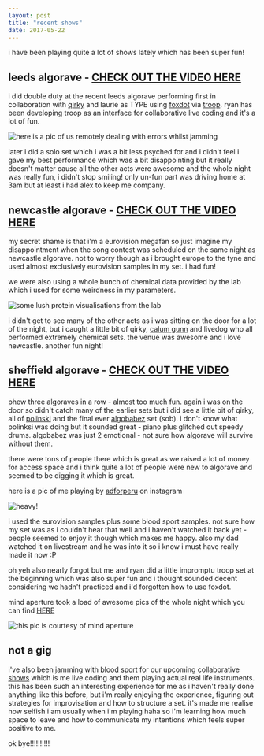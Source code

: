 ```yaml
---
layout: post
title: "recent shows"
date: 2017-05-22
---
```


i have been playing quite a lot of shows lately which has been super fun!

## leeds algorave - [CHECK OUT THE VIDEO HERE](https://www.youtube.com/watch?v=7dKn22kTW50)

i did double duty at the recent leeds algorave performing first in collaboration with [qirky](https://qirky.github.io/) and laurie as TYPE using [foxdot](http://foxdot.org/) via [troop](https://github.com/Qirky/Troop).  ryan has been developing troop as an interface for collaborative live coding and it's a lot of fun.  

![here is a pic of us remotely dealing with errors whilst jamming](https://s1.postimg.org/5d29tyaun/foxdot1.png)

later i did a solo set which i was a bit less psyched for and i didn't feel i gave my best performance which was a bit disappointing but it really doesn't matter cause all the other acts were awesome and the whole night was really fun, i didn't stop smiling!  only un-fun part was driving home at 3am but at least i had alex to keep me company.

## newcastle algorave - [CHECK OUT THE VIDEO HERE](https://www.youtube.com/watch?v=9Z1FFZviBnQ)

my secret shame is that i'm a eurovision megafan so just imagine my disappointment when the song contest was scheduled on the same night as newcastle algorave.  not to worry though as i brought europe to the tyne and used almost exclusively eurovision samples in my set.  i had fun!  

we were also using a whole bunch of chemical data provided by the lab which i used for some weirdness in my parameters.  

![some lush protein visualisations from the lab](https://s15.postimg.org/p7f46dvq3/Screen_Shot_2017-04-13_at_16.56.19.png)

i didn't get to see many of the other acts as i was sitting on the door for a lot of the night, but i caught a little bit of qirky, [calum gunn](http://www.calumgunn.com/) and livedog who all performed extremely chemical sets. the venue was awesome and i love newcastle.  another fun night!

## sheffield algorave - [CHECK OUT THE VIDEO HERE](https://www.youtube.com/watch?v=OY0b4BCmD2c)

phew three algoraves in a row - almost too much fun.  again i was on the door so didn't catch many of the earlier sets but i did see a little bit of qirky, all of [polinski](https://twitter.com/polinski) and the final ever [algobabez](https://twitter.com/algobbz) set (sob).  i don't know what polinksi was doing but it sounded great - piano plus glitched out speedy drums.  algobabez was just 2 emotional - not sure how algorave will survive without them.  

there were tons of people there which is great as we raised a lot of money for access space and i think quite a lot of people were new to algorave and seemed to be digging it which is great.  

here is a pic of me playing by [adforperu](https://www.instagram.com/adforperu/) on instagram
   
![heavy!](https://s13.postimg.org/p5ots2bzb/heavy_lifting_sheffield_algo.png)

i used the eurovision samples plus some blood sport samples.  not sure how my set was as i couldn't hear that well and i haven't watched it back yet - people seemed to enjoy it though which makes me happy.  also my dad watched it on livestream and he was into it so i know i must have really made it now :P  

oh yeh also nearly forgot but me and ryan did a little impromptu troop set at the beginning which was also super fun and i thought sounded decent considering we hadn't practiced and i'd forgotten how to use foxdot.

mind aperture took a load of awesome pics of the whole night which you can find [HERE](https://www.facebook.com/pg/mindaperture.art/photos/?tab=album&album_id=1687994421501579)
   
![this pic is courtesy of mind aperture](https://s18.postimg.org/olzc20fix/18623261_1687996301501391_82691831346291889_o.jpg)

## not a gig

i've also been jamming with [blood sport](https://en-gb.facebook.com/bloodsportband/) for our upcoming collaborative [shows](https://heavy-lifting.github.io/shows.html) which is me live coding and them playing actual real life instruments.  this has been such an interesting experience for me as i haven't really done anything like this before, but i'm really enjoying the experience, figuring out strategies for improvisation and how to structure a set.  it's made me realise how selfish i am usually when i'm playing haha so i'm learning how much space to leave and how to communicate my intentions which feels super positive to me.
   
ok bye!!!!!!!!!!

